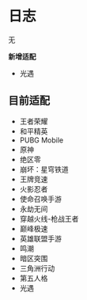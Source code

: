 #  日志
无

**新增适配**
- 光遇

## 目前适配
- 王者荣耀
- 和平精英
- PUBG Mobile
- 原神
- 绝区零
- 崩坏：星穹铁道
- 王牌竞速
- 火影忍者
- 使命召唤手游
- 永劫无间
- 穿越火线-枪战王者
- 巅峰极速
- 英雄联盟手游
- 鸣潮
- 暗区突围
- 三角洲行动
- 第五人格
- 光遇
